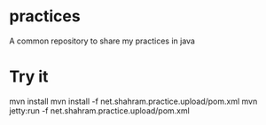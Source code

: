 # practices
A common repository to share my practices in java

# Try it
mvn install
mvn install -f net.shahram.practice.upload/pom.xml
mvn jetty:run -f net.shahram.practice.upload/pom.xml